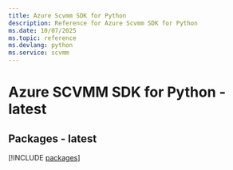 ```yaml
---
title: Azure Scvmm SDK for Python
description: Reference for Azure Scvmm SDK for Python
ms.date: 10/07/2025
ms.topic: reference
ms.devlang: python
ms.service: scvmm
---
```

# Azure SCVMM SDK for Python - latest
## Packages - latest
[!INCLUDE [packages](scvmm-index.md)]